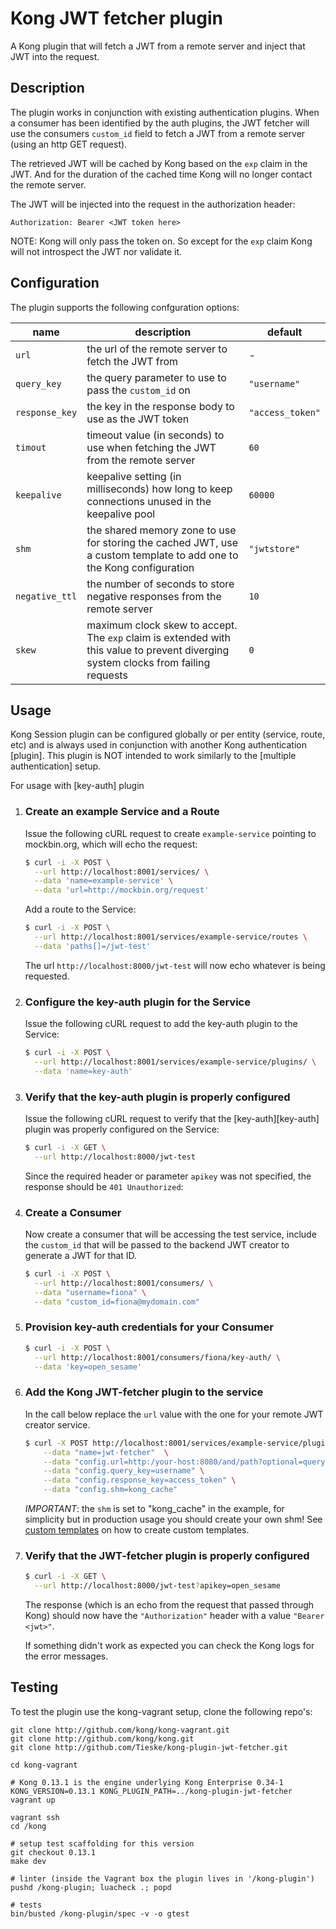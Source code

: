# Kong JWT fetcher plugin


A Kong plugin that will fetch a JWT from a remote server and inject that JWT
into the request.

## Description

The plugin works in conjunction with existing authentication plugins. When a
consumer has been identified by the auth plugins, the JWT fetcher will use the
consumers `custom_id` field to fetch a JWT from a remote server (using an
http GET request).

The retrieved JWT will be cached by Kong based on the `exp` claim in the JWT.
And for the duration of the cached time Kong will no longer contact the remote
server.

The JWT will be injected into the request in the authorization header:

```
Authorization: Bearer <JWT token here>
```

NOTE: Kong will only pass the token on. So except for the `exp` claim Kong
will not introspect the JWT nor validate it.

## Configuration

The plugin supports the following confguration options:

| name            | description                                                                                    | default                                                       |
| --------------- | ---------------------------------------------------------------------------------------------- | ---------- |
| `url`           | the url of the remote server to fetch the JWT from | - |
| `query_key`     | the query parameter to use to pass the `custom_id` on | `"username"` |
| `response_key`  | the key in the response body to use as the JWT token | `"access_token"` |
| `timout`        | timeout value (in seconds) to use when fetching the JWT from the remote server | `60` |
| `keepalive`     | keepalive setting (in milliseconds) how long to keep connections unused in the keepalive pool | `60000` |
| `shm`           | the shared memory zone to use for storing the cached JWT, use a custom template to add one to the Kong configuration | `"jwtstore"` |
| `negative_ttl`  | the number of seconds to store negative responses from the remote server | `10` |
| `skew`          | maximum clock skew to accept. The `exp` claim is extended with this value to prevent diverging system clocks from failing requests | `0` |


## Usage

Kong Session plugin can be configured globally or per entity (service, route, etc)
and is always used in conjunction with another Kong authentication [plugin]. This
plugin is NOT intended to work similarly to the [multiple authentication] setup.

For usage with [key-auth] plugin

1. ### Create an example Service and a Route

    Issue the following cURL request to create `example-service` pointing to
    mockbin.org, which will echo the request:

    ```bash
    $ curl -i -X POST \
      --url http://localhost:8001/services/ \
      --data 'name=example-service' \
      --data 'url=http://mockbin.org/request'
    ```

    Add a route to the Service:

    ```bash
    $ curl -i -X POST \
      --url http://localhost:8001/services/example-service/routes \
      --data 'paths[]=/jwt-test'
    ```

    The url `http://localhost:8000/jwt-test` will now echo whatever is being
    requested.

1. ### Configure the key-auth plugin for the Service

    Issue the following cURL request to add the key-auth plugin to the Service:

    ```bash
    $ curl -i -X POST \
      --url http://localhost:8001/services/example-service/plugins/ \
      --data 'name=key-auth'
    ```

1. ### Verify that the key-auth plugin is properly configured

    Issue the following cURL request to verify that the [key-auth][key-auth]
    plugin was properly configured on the Service:

    ```bash
    $ curl -i -X GET \
      --url http://localhost:8000/jwt-test
    ```

    Since the required header or parameter `apikey` was not specified, the
    response should be `401 Unauthorized`:

1. ### Create a Consumer

    Now create a consumer that will be accessing the test service, include the
    `custom_id` that will be passed to the backend JWT creator to generate
    a JWT for that ID.

    ```bash
    $ curl -i -X POST \
      --url http://localhost:8001/consumers/ \
      --data "username=fiona" \
      --data "custom_id=fiona@mydomain.com"
    ```

1. ### Provision key-auth credentials for your Consumer

    ```bash
    $ curl -i -X POST \
      --url http://localhost:8001/consumers/fiona/key-auth/ \
      --data 'key=open_sesame'
    ```

1. ### Add the Kong JWT-fetcher plugin to the service

    In the call below replace the `url` value with the one for your remote
    JWT creator service.

    ```bash
    $ curl -X POST http://localhost:8001/services/example-service/plugins \
        --data "name=jwt-fetcher"  \
        --data "config.url=http:/your-host:8080/and/path?optional=query-params" \
        --data "config.query_key=username" \
        --data "config.response_key=access_token" \
        --data "config.shm=kong_cache"
    ```

    _IMPORTANT_: the `shm` is set to "kong_cache" in the example, for simplicity
    but in production usage you should create your own shm! See
    [custom templates](https://docs.konghq.com/latest/configuration/#custom-nginx-templates)
    on how to create custom templates.

1. ### Verify that the JWT-fetcher plugin is properly configured

    ```bash
    $ curl -i -X GET \
      --url http://localhost:8000/jwt-test?apikey=open_sesame
    ```

    The response (which is an echo from the request that passed through Kong)
    should now have the `"Authorization"` header with a value `"Bearer <jwt>"`.

    If something didn't work as expected you can check the Kong logs for the
    error messages.


## Testing

To test the plugin use the kong-vagrant setup, clone the following repo's:

```
git clone http://github.com/kong/kong-vagrant.git
git clone http://github.com/kong/kong.git
git clone http://github.com/Tieske/kong-plugin-jwt-fetcher.git

cd kong-vagrant

# Kong 0.13.1 is the engine underlying Kong Enterprise 0.34-1
KONG_VERSION=0.13.1 KONG_PLUGIN_PATH=../kong-plugin-jwt-fetcher vagrant up

vagrant ssh
cd /kong

# setup test scaffolding for this version
git checkout 0.13.1
make dev

# linter (inside the Vagrant box the plugin lives in '/kong-plugin')
pushd /kong-plugin; luacheck .; popd

# tests
bin/busted /kong-plugin/spec -v -o gtest
```
